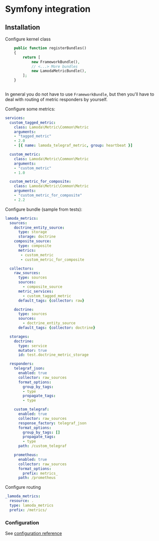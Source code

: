 # Symfony integration

## Installation

Configure kernel class

```php
    public function registerBundles()
    {
        return [
            new FrameworkBundle(),
            // <...> More bundles 
            new LamodaMetricBundle(),
        ];
    }
    
```

In general you do not have to use `FrameworkBundle`, but then you'll have to deal 
with routing of metric responders by yourself.

Configure some metrics:
```yaml
services:
  custom_tagged_metric:
    class: Lamoda\Metric\Common\Metric
    arguments:
    - "tagged_metric"
    - 2.0
    - [{ name: lamoda_telegraf_metric, group: heartbeat }]

  custom_metric:
    class: Lamoda\Metric\Common\Metric
    arguments:
    - "custom_metric"
    - 1.0

  custom_metric_for_composite:
    class: Lamoda\Metric\Common\Metric
    arguments:
    - "custom_metric_for_composite"
    - 2.2
```

Configure bundle (sample from tests):

```yaml
lamoda_metrics:
  sources:
    doctrine_entity_source:
      type: storage
      storage: doctrine
    composite_source:
      type: composite
      metrics:
       - custom_metric
       - custom_metric_for_composite

  collectors:
    raw_sources:
      type: sources
      sources:
        - composite_source
      metric_services:
        - custom_tagged_metric
      default_tags: {collector: raw}

    doctrine:
      type: sources
      sources:
        - doctrine_entity_source
      default_tags: {collector: doctrine}

  storages:
    doctrine:
      type: service
      mutator: true
      id: test.doctrine_metric_storage

  responders:
    telegraf_json:
      enabled: true
      collector: raw_sources
      format_options:
        group_by_tags:
        - type
        propagate_tags:
        - type

    custom_telegraf:
      enabled: true
      collector: raw_sources
      response_factory: telegraf_json
      format_options:
        group_by_tags: []
        propagate_tags:
        - type
      path: /custom_telegraf

    prometheus:
      enabled: true
      collector: raw_sources
      format_options:
        prefix: metrics_
      path: /prometheus

```

Configure routing
```yaml
_lamoda_metrics:
  resource: .
  type: lamoda_metrics
  prefix: /metrics/
```

### Configuration

See [configuration reference](doc/symfony/reference.md)
